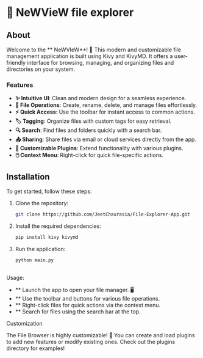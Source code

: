 # 📁 NeWVieW file explorer

## About
Welcome to the ** NeWVIeW**! 🌟 This modern and customizable file management application is built using Kivy and KivyMD. It offers a user-friendly interface for browsing, managing, and organizing files and directories on your system. 

### Features
- **✨ Intuitive UI**: Clean and modern design for a seamless experience.
- **📂 File Operations**: Create, rename, delete, and manage files effortlessly.
- **⚡ Quick Access**: Use the toolbar for instant access to common actions.
- **🏷️ Tagging**: Organize files with custom tags for easy retrieval.
- **🔍 Search**: Find files and folders quickly with a search bar.
- **📤 Sharing**: Share files via email or cloud services directly from the app.
- **🔌 Customizable Plugins**: Extend functionality with various plugins.
- **🖱️ Context Menu**: Right-click for quick file-specific actions.

## Installation
To get started, follow these steps:

1. Clone the repository:
   ```bash
   git clone https://github.com/JeetChaurasia/File-Explorer-App.git

2. Install the required dependencies:
   ```bash
   pip install kivy kivymd
   
3. Run the application:
   ```bash
   python main.py
     
Usage:
- **    Launch the app to open your file manager. 🖥️
- **   Use the toolbar and buttons for various file operations.
- **    Right-click files for quick actions via the context menu.
- **    Search for files using the search bar at the top.

Customization

The File Browser is highly customizable! 🎨 You can create and load plugins to add new features or modify existing ones. Check out the plugins directory for examples!
